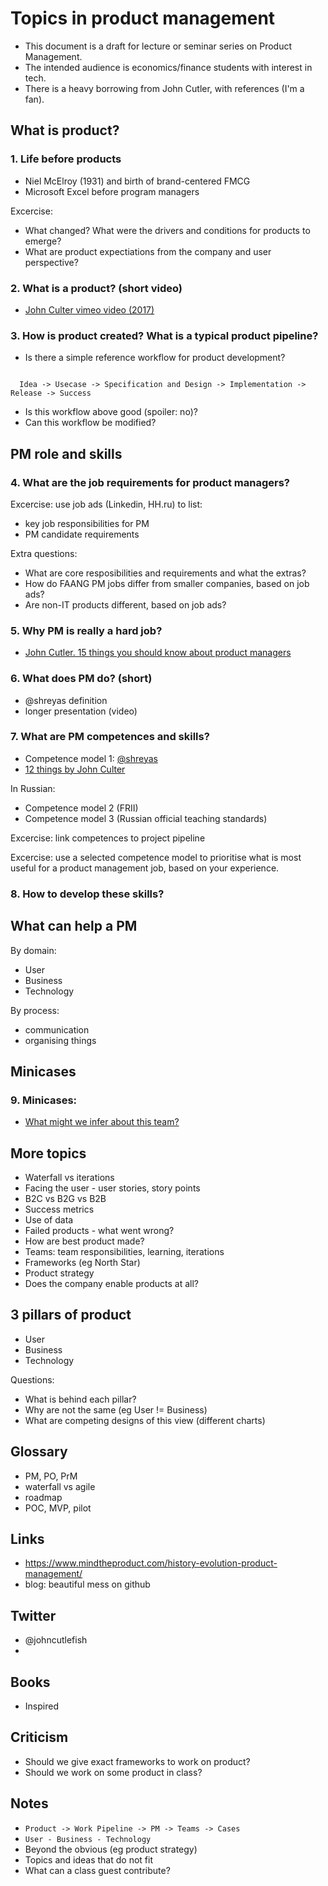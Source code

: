 # Topics in product management

- This document is a draft for lecture or seminar series on Product Management.
- The intended audience is economics/finance students with interest in tech.
- There is a heavy borrowing from John Cutler, with references (I'm a fan).

## What is product?

### 1. Life before products 

  - Niel McElroy (1931) and birth of brand-centered FMCG
  - Microsoft Excel before program managers

  Excercise:

  - What changed? What were the drivers and conditions for products to emerge?
  - What are product expectiations from the company and user perspective?

### 2. What is a product? (short video)

  - [John Culter vimeo video (2017)](https://vimeo.com/248503272)

### 3. How is product created? What is a typical product pipeline?

  - Is there a simple reference workflow for product development?

```

  Idea -> Usecase -> Specification and Design -> Implementation -> Release -> Success

```

  - Is this workflow above good (spoiler: no)?
  - Can this workflow be modified?
 
## PM role and skills

### 4. What are the job requirements for product managers?

   Excercise: use job ads (Linkedin, HH.ru) to list:

   - key job responsibilities for PM 
   - PM candidate requirements

   Extra questions:

   - What are core resposibilities and requirements and what the extras? 
   - How do FAANG PM jobs differ from smaller companies, based on job ads?
   - Are non-IT products different, based on job ads?

### 5. Why PM is really a hard job?

   - [John Cutler. 15 things you should know about product managers](https://medium.com/@johnpcutler/15-things-you-should-know-about-product-managers-f488513d246)

### 6. What does PM do? (short)

  - @shreyas definition
  - longer presentation (video)

### 7. What are PM competences and skills?

  - Competence model 1: [@shreyas](https://twitter.com/shreyas/status/1282690821335027713?s=20)
  - [12 things by John Culter](https://medium.com/@johnpcutler/12-core-competencies-for-product-managers-8d5744f91bd)

  In Russian:

  - Competence model 2 (FRII)
  - Competence model 3 (Russian official teaching standards)

  Excercise: link competences to project pipeline

  Excercise: use a selected competence model to prioritise 
             what is most useful for a product management job, 
             based on your experience.

### 8. How to develop these skills?

## What can help a PM

By domain:

- User
- Business
- Technology

By process:

- communication
- organising things

## Minicases 

### 9. Minicases:

  - [What might we infer about this team?](https://twitter.com/johncutlefish/status/1433294005589053444?s=20)

    
## More topics

- Waterfall vs iterations
- Facing the user - user stories, story points
- B2C vs B2G vs B2B 
- Success metrics
- Use of data
- Failed products - what went wrong?
- How are best product made?
- Teams: team responsibilities, learning, iterations
- Frameworks (eg North Star)
- Product strategy
- Does the company enable products at all?

3 pillars of product
--------------------

- User
- Business
- Technology

Questions:

- What is behind each pillar?
- Why are not the same (eg User != Business)
- What are competing designs of this view (different charts)

Glossary
--------

- PM, PO, PrM
- waterfall vs agile
- roadmap
- POC, MVP, pilot

Links
-----

- https://www.mindtheproduct.com/history-evolution-product-management/
- blog: beautiful mess on github

Twitter
-------

- @johncutlefish
- 

Books
-----

- Inspired

Criticism
---------

- Should we give exact frameworks to work on product?
- Should we work on some product in class?

Notes
-----

- `Product -> Work Pipeline -> PM -> Teams -> Cases`
- `User - Business - Technology`
- Beyond the obvious (eg product strategy)
- Topics and ideas that do not fit
- What can a class guest contribute? 
